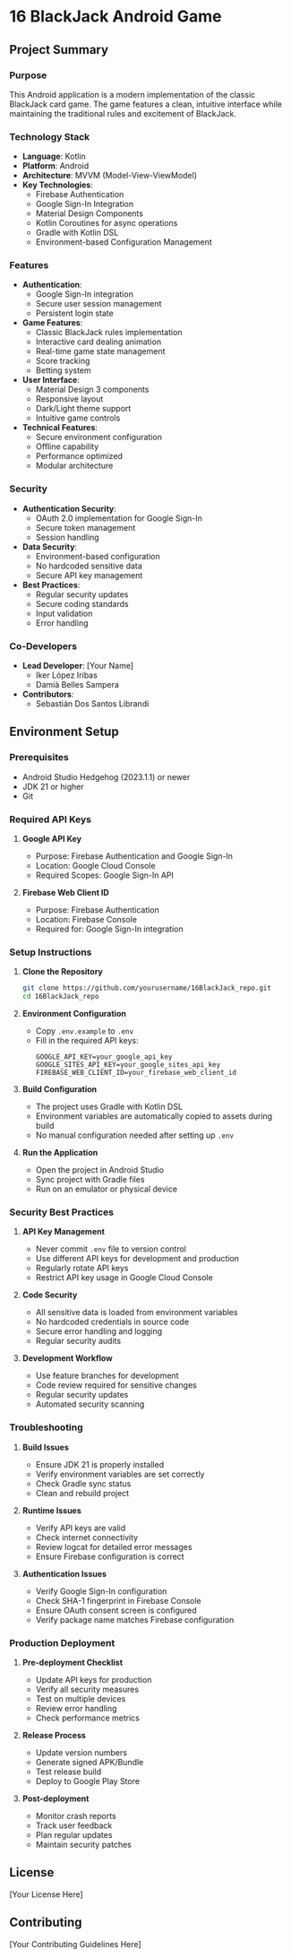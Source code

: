 # 16 BlackJack Android Game

## Project Summary

### Purpose
This Android application is a modern implementation of the classic BlackJack card game. The game features a clean, intuitive interface while maintaining the traditional rules and excitement of BlackJack.

### Technology Stack
- **Language**: Kotlin
- **Platform**: Android
- **Architecture**: MVVM (Model-View-ViewModel)
- **Key Technologies**:
  - Firebase Authentication
  - Google Sign-In Integration
  - Material Design Components
  - Kotlin Coroutines for async operations
  - Gradle with Kotlin DSL
  - Environment-based Configuration Management

### Features
- **Authentication**:
  - Google Sign-In integration
  - Secure user session management
  - Persistent login state
- **Game Features**:
  - Classic BlackJack rules implementation
  - Interactive card dealing animation
  - Real-time game state management
  - Score tracking
  - Betting system
- **User Interface**:
  - Material Design 3 components
  - Responsive layout
  - Dark/Light theme support
  - Intuitive game controls
- **Technical Features**:
  - Secure environment configuration
  - Offline capability
  - Performance optimized
  - Modular architecture

### Security
- **Authentication Security**:
  - OAuth 2.0 implementation for Google Sign-In
  - Secure token management
  - Session handling
- **Data Security**:
  - Environment-based configuration
  - No hardcoded sensitive data
  - Secure API key management
- **Best Practices**:
  - Regular security updates
  - Secure coding standards
  - Input validation
  - Error handling

### Co-Developers
- **Lead Developer**: [Your Name]
   - Iker López Iribas
   - Damià Belles Sampera
- **Contributors**:
   - Sebastián Dos Santos Librandi

## Environment Setup

### Prerequisites
- Android Studio Hedgehog (2023.1.1) or newer
- JDK 21 or higher
- Git

### Required API Keys
1. **Google API Key**
   - Purpose: Firebase Authentication and Google Sign-In
   - Location: Google Cloud Console
   - Required Scopes: Google Sign-In API

2. **Firebase Web Client ID**
   - Purpose: Firebase Authentication
   - Location: Firebase Console
   - Required for: Google Sign-In integration

### Setup Instructions

1. **Clone the Repository**
   ```bash
   git clone https://github.com/yourusername/16BlackJack_repo.git
   cd 16BlackJack_repo
   ```

2. **Environment Configuration**
   - Copy `.env.example` to `.env`
   - Fill in the required API keys:
     ```
     GOOGLE_API_KEY=your_google_api_key
     GOOGLE_SITES_API_KEY=your_google_sites_api_key
     FIREBASE_WEB_CLIENT_ID=your_firebase_web_client_id
     ```

3. **Build Configuration**
   - The project uses Gradle with Kotlin DSL
   - Environment variables are automatically copied to assets during build
   - No manual configuration needed after setting up `.env`

4. **Run the Application**
   - Open the project in Android Studio
   - Sync project with Gradle files
   - Run on an emulator or physical device

### Security Best Practices

1. **API Key Management**
   - Never commit `.env` file to version control
   - Use different API keys for development and production
   - Regularly rotate API keys
   - Restrict API key usage in Google Cloud Console

2. **Code Security**
   - All sensitive data is loaded from environment variables
   - No hardcoded credentials in source code
   - Secure error handling and logging
   - Regular security audits

3. **Development Workflow**
   - Use feature branches for development
   - Code review required for sensitive changes
   - Regular security updates
   - Automated security scanning

### Troubleshooting

1. **Build Issues**
   - Ensure JDK 21 is properly installed
   - Verify environment variables are set correctly
   - Check Gradle sync status
   - Clean and rebuild project

2. **Runtime Issues**
   - Verify API keys are valid
   - Check internet connectivity
   - Review logcat for detailed error messages
   - Ensure Firebase configuration is correct

3. **Authentication Issues**
   - Verify Google Sign-In configuration
   - Check SHA-1 fingerprint in Firebase Console
   - Ensure OAuth consent screen is configured
   - Verify package name matches Firebase configuration

### Production Deployment

1. **Pre-deployment Checklist**
   - Update API keys for production
   - Verify all security measures
   - Test on multiple devices
   - Review error handling
   - Check performance metrics

2. **Release Process**
   - Update version numbers
   - Generate signed APK/Bundle
   - Test release build
   - Deploy to Google Play Store

3. **Post-deployment**
   - Monitor crash reports
   - Track user feedback
   - Plan regular updates
   - Maintain security patches

## License
[Your License Here]

## Contributing
[Your Contributing Guidelines Here]

